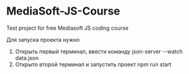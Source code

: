 # MediaSoft-JS-Course

Test project for free Mediasoft JS coding course

Для запуска проекта нужно
1) Открыть первый терминал, ввести команду json-server --watch data.json
2) Открыто второй терминал и запустить проект npm run start
